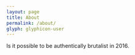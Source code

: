 ```yaml
---
layout: page
title: About
permalink: /about/
glyph: glyphicon-user
---
```


Is it possible to be authentically brutalist in 2016.
